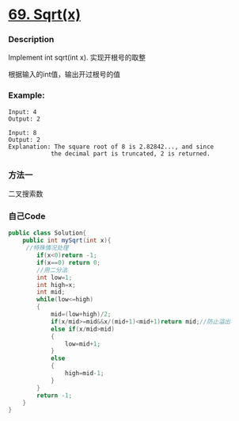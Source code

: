 # [69. Sqrt(x)](https://leetcode.com/problems/sqrtx/description/)


### Description

Implement int sqrt(int x).
实现开根号的取整

根据输入的int值，输出开过根号的值
### Example:
 
    Input: 4
    Output: 2

    Input: 8
    Output: 2
    Explanation: The square root of 8 is 2.82842..., and since 
                the decimal part is truncated, 2 is returned.
    
### 方法一

二叉搜索数

### 自己Code

```java
public class Solution{
    public int mySqrt(int x){
     //特殊情况处理  
        if(x<0)return -1;  
        if(x==0) return 0;  
        //用二分法  
        int low=1;  
        int high=x;  
        int mid;  
        while(low<=high)  
        {  
            mid=(low+high)/2;  
            if(x/mid>=mid&&x/(mid+1)<mid+1)return mid;//防止溢出  
            else if(x/mid>mid)  
            {  
                low=mid+1;  
            }  
            else  
            {  
                high=mid-1;  
            }  
        }  
        return -1;  
    }
}
```


